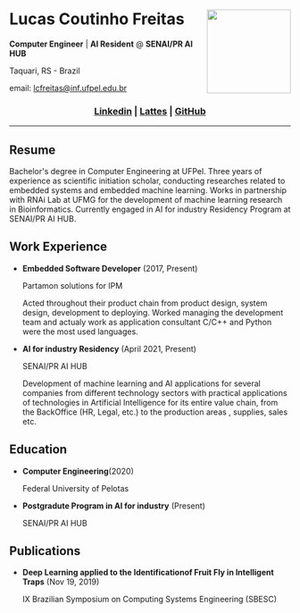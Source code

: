 # **Lucas Coutinho Freitas**  <img align="right" width="150" height="150" src="https://avatars.githubusercontent.com/u/38390410?v=4>">

**Computer Engineer** | **AI Resident** @ **SENAI/PR AI HUB**  

Taquari, RS - Brazil 

email: lcfreitas@inf.ufpel.edu.br 

### <div align="center"> [Linkedin](https://www.linkedin.com/in/lucas-coutinho-freitas-36a602140/)  |  [Lattes](http://lattes.cnpq.br/8955922140521948)  |  [GitHub](https://github.com/lucas-coutinho) </div>

---

## Resume
 Bachelor's degree in Computer Engineering at UFPel. Three years of experience as scientific initiation scholar, conducting researches related to embedded systems and embedded machine learning. Works in partnership with RNAi Lab at UFMG for the development of machine learning research in Bioinformatics. Currently engaged in AI for industry Residency Program at SENAI/PR AI HUB.
 
## Work Experience

* **Embedded Software Developer** (2017, Present)

    Partamon solutions for IPM
    
    Acted throughout their product chain from product design, system design, development to deploying. Worked managing the development team and actualy work as  application consultant C/C++ and Python were the most used languages.
    
* **AI for industry Residency** (April 2021, Present)
 
    SENAI/PR AI HUB
    
    Development of machine learning and AI applications for several companies from different technology sectors with practical applications of technologies in Artificial Intelligence for its entire value chain, from the BackOffice (HR, Legal, etc.) to the production areas , supplies, sales etc.

 ## Education
*   **Computer Engineering**(2020)

    Federal University of Pelotas

*   **Postgradute Program in AI for industry** (Present)

    SENAI/PR AI HUB

## Publications
*   **Deep Learning applied to the Identificationof Fruit Fly in Intelligent Traps** (Nov 19, 2019)

    IX Brazilian Symposium on Computing Systems Engineering (SBESC) 
